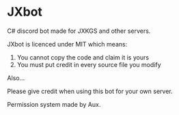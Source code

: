 # JXbot
C# discord bot made for JXKGS and other servers.

JXbot is licenced under MIT which means:
1. You cannot copy the code and claim it is yours
2. You must put credit in every source file you modify


Also...

Please give credit when using this bot for your own server.

Permission system made by Aux.
